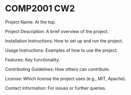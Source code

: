 # COMP2001 CW2
Project Name: At the top.

Project Description: A brief overview of the project.

Installation Instructions: How to set up and run the project.

Usage Instructions: Examples of how to use the project.

Features: Key functionality.

Contributing Guidelines: How others can contribute.

License: Which license the project uses (e.g., MIT, Apache).

Contact Information: For issues or further queries.